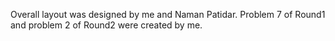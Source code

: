 Overall layout was designed by me and Naman Patidar.
Problem 7 of Round1 and problem 2 of Round2  were created by me. 
